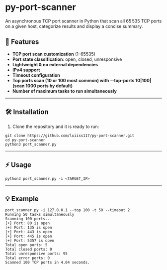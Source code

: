 # py-port-scanner
An asynchronous TCP port scanner in Python that scan all 65 535 TCP ports on a given host, categorize results and display a concise summary.


## 🚀 Features

- **TCP port scan customization** (1–65535)  
- **Port state classification**: open, closed, unresponsive  
- **Lightweight & no external dependencies**  
- **IPv4 support**
- **Timeout configuration**
- **Top ports scan (10 or 100 most common) with --top-ports 10|100| (scan 1000 ports by default)**
- **Number of maximum tasks to run simultaneously**  

---

## 🛠️ Installation

1. Clone the repository and it is ready to run:

```
git clone https://github.com/luiiss117/py-port-scanner.git
cd py-port-scanner
python3 port_scanner.py
```
---

## ⚡️ Usage
```
python3 port_scanner.py -i <TARGET_IP>
```
---

## 💡 Example
```
port_scanner.py -i 127.0.0.1 --top 100 -t 50 --timeout 2 
Running 50 tasks simultaneously
Scanning 100 ports...
[+] Port: 80 is open
[+] Port: 135 is open
[+] Port: 443 is open
[+] Port: 445 is open
[+] Port: 5357 is open
Total open ports: 5
Total closed ports: 0
Total unresponsive ports: 95
Total error ports: 0
Scanned 100 TCP ports in 4.04 seconds.
```

